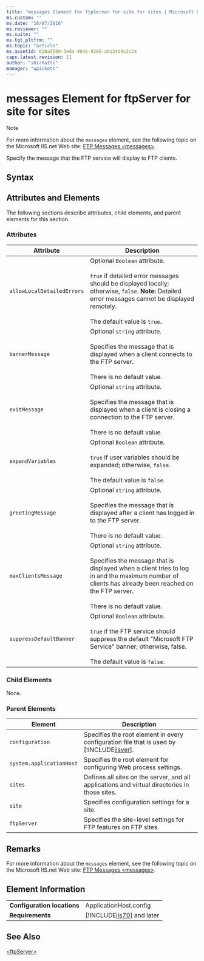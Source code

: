 ```yaml
---
title: "messages Element for ftpServer for site for sites | Microsoft Docs"
ms.custom: ""
ms.date: "10/07/2016"
ms.reviewer: ""
ms.suite: ""
ms.tgt_pltfrm: ""
ms.topic: "article"
ms.assetid: 628a5589-3eda-464e-8386-ab134d8c2c24
caps.latest.revision: 11
author: "shirhatti"
manager: "wpickett"
---
```

# messages Element for ftpServer for site for sites
> [!NOTE]
>  For more information about the `messages` element, see the following topic on the Microsoft IIS.net Web site: [FTP Messages \<messages>](http://www.iis.net/ConfigReference/system.applicationHost/sites/site/ftpServer/messages).  
  
 Specify the message that the FTP service will display to FTP clients.  
  
## Syntax  
  
## Attributes and Elements  
 The following sections describe attributes, child elements, and parent elements for this section.  
  
### Attributes  
  
|Attribute|Description|  
|---------------|-----------------|  
|`allowLocalDetailedErrors`|Optional `Boolean` attribute.<br /><br /> `true` if detailed error messages should be displayed locally; otherwise, `false`. **Note:**  Detailed error messages cannot be displayed remotely. <br /><br /> The default value is `true`.|  
|`bannerMessage`|Optional `string` attribute.<br /><br /> Specifies the message that is displayed when a client connects to the FTP server.<br /><br /> There is no default value.|  
|`exitMessage`|Optional `string` attribute.<br /><br /> Specifies the message that is displayed when a client is closing a connection to the FTP server.<br /><br /> There is no default value.|  
|`expandVariables`|Optional `Boolean` attribute.<br /><br /> `true` if user variables should be expanded; otherwise, `false`.<br /><br /> The default value is `false`.|  
|`greetingMessage`|Optional `string` attribute.<br /><br /> Specifies the message that is displayed after a client has logged in to the FTP server.<br /><br /> There is no default value.|  
|`maxClientsMessage`|Optional `string` attribute.<br /><br /> Specifies the message that is displayed when a client tries to log in and the maximum number of clients has already been reached on the FTP server.<br /><br /> There is no default value.|  
|`suppressDefaultBanner`|Optional `Boolean` attribute.<br /><br /> `true` if the FTP service should suppress the default "Microsoft FTP Service" banner; otherwise, false.<br /><br /> The default value is `false`.|  
  
### Child Elements  
 None.  
  
### Parent Elements  
  
|Element|Description|  
|-------------|-----------------|  
|`configuration`|Specifies the root element in every configuration file that is used by [!INCLUDE[iisver](../../reference/admin/includes/iisver-md.md)].|  
|`system.applicationHost`|Specifies the root element for configuring Web process settings.|  
|`sites`|Defines all sites on the server, and all applications and virtual directories in those sites.|  
|`site`|Specifies configuration settings for a site.|  
|`ftpServer`|Specifies the site-level settings for FTP features on FTP sites.|  
  
## Remarks  
 For more information about the `messages` element, see the following topic on the Microsoft IIS.net Web site: [FTP Messages \<messages>](http://www.iis.net/ConfigReference/system.applicationHost/sites/site/ftpServer/messages).  
  
## Element Information  
  
|||  
|-|-|  
|**Configuration locations**|ApplicationHost.config|  
|**Requirements**|[!INCLUDE[iis70](../../reference/admin/includes/iis70-md.md)] and later|  
  
## See Also  
 [\<ftpServer>](../../reference/admin/ftpserver-element-for-site-for-sites.md)